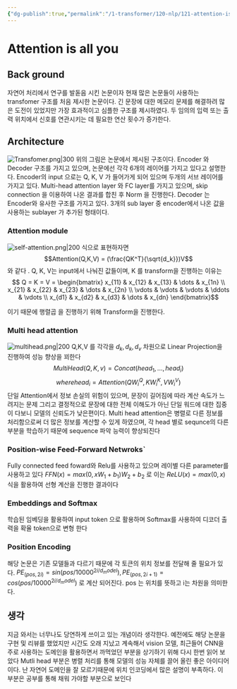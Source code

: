 ```yaml
---
{"dg-publish":true,"permalink":"/1-transformer/120-nlp/121-attention-is-all-you-need/","title":"121. Attention is all you need","tags":["paper","summary"]}
---
```


# Attention is all you 
## Back ground
자연어 처리에서 연구를 발돋음 시킨 논문이자 현재 많은 논문들이 사용하는 transfomer 구조를 처음 제시한 논문이다. 긴 문장에 대한 메모리 문제를 해결하려 많은 도전이 있었지만 가장 효과적이고 심플한 구조를 제시하였다. 
두 임의의 입력 또는 출력 위치에서 신호를 연관시키는 데 필요한 연산 횟수가 증가한다.
## Architecture 

![Transfomer.png|300](/img/user/0.%EC%A7%80%EC%8B%9D%EC%B0%BD%EA%B3%A0/030.%20source/Transfomer.png)
위의 그림은 논문에서 제시된 구조이다.  Encoder 와 Decoder 구조를 가지고 있으며, 논문에선 각각 6개의 레이어를 가지고 있다고 설명한다.  Encoder의 input 으로는 Q, K, V 가 들어가게 되어 있으며 두개의 서브 레이어를 가지고 있다. Multi-head attention layer  와  FC layer를 가지고 있으며, skip connection 을 이용하여 나온 결과를 합친 후 Norm 을 진행한다. 
Decoder 는 Encoder와 유사한 구조를 가지고 있다.  3개의 sub layer 중  encoder에서 나온 값을 사용하는 sublayer 가 추가된 형태이다. 
### Attention module
![self-attention.png|200](/img/user/0.%EC%A7%80%EC%8B%9D%EC%B0%BD%EA%B3%A0/030.%20source/self-attention.png)
식으로 표현하자면 $$Attention(Q,K,V) = (\frac{QK^T}{\sqrt{d_k}})V$$ 와 같다 . Q, K, V는  input에서 나눠진 값들이며,  K 를 transform을 진행하는 이유는 
$$ Q = K = V = \begin{bmatrix}
    x_{11} & x_{12} & x_{13} & \dots  & x_{1n} \\
    x_{21} & x_{22} & x_{23} & \dots  & x_{2n} \\
    \vdots & \vdots & \vdots & \ddots & \vdots \\
    x_{d1} & x_{d2} & x_{d3} & \dots  & x_{dn}
\end{bmatrix}$$ 

이기 때문에 행렬곱 을 진행하기 위해 Transform을 진행한다.  

### Multi head attention 
![multihead.png|200 ](/img/user/0.%EC%A7%80%EC%8B%9D%EC%B0%BD%EA%B3%A0/030.%20source/multihead.png)
Q,K,V 를  각각을  $d_k, d_k, d_v$ 차원으로  Linear Projection을 진행하여 성능 향상을 꾀한다
$$MultiHead(Q,K,v) = Concat(head_1,...,head_i)$$
$$where head_i = Attention(QW^Q_i, KW^K_i, VW^V_i)$$
단일 Attention에서 정보 손실의 위험이 있으며, 문장이 길어짐에 따라 계산 속도가 느려지는 문제 그리고 결정적으로 문장에 대한 전체 이해도가 아닌 단일 워드에 대한 집중이 다보니 모델의 신뢰도가 낮은편이다.
Multi head attention은 병렬로 다른 정보를 처리함으로써 더 많은 정보를 계산할 수 있게 하였으며, 각 head 별로 sequnce의 다른 부분을 학습하기 때문에 sequence 파악 능력이 향상되진다

### Position-wise Feed-Forward Netwroks`
Fully connected feed foward와 Relu를 사용하고 있으며 레이별 다른 parameter를 사용하고 있다 $FFN(x) = max(0, xW_1 + b_1)W_2 + b_2$ 로  이는 $ReLU(x) = max(0,x)$식을 활용하여 선형 계산을 진행한 결과이다

### Embeddings and Softmax
학습된 임베딩을 활용하여 input token 으로 활용하며 Softmax를 사용하여 디코더 출력을 확율 token으로 변형 한다
### Position Encoding
해당 논문은 기존 모델들과 다르기 때문에 각 토큰의 위치 정보를 전달해 줄 필요가 있다. 
$PE_{(pos,2i)} = sin(pos / 10000^{2i/d_model}), PE_{(pos,2i+1)} = cos(pos / 10000^{2i/d_model})$ 로 계산 되어진다. pos 는 위치를 뜻하고 i는 차원을 의미한다.


## 생각
지금 와서는 너무나도 당연하게 쓰이고 있는 개념이라 생각한다. 예전에도 해당 논문을 구현 및 리뷰를 했었지만 시간도 오래 지났고 계속해서 vision 모델, 최근들어 CNN을 주로 사용하는 도메인을 활용하면서 까먹었던 부분을 상기하기 위해 다시 한번 읽어 보았다
Mutli head 부분은 병렬 처리를 통해 모델의 성능 자체를 끌어 올린 좋은 아이디어이다. 난 자연어 도메인을 잘 모르기때문에 위치 인코딩에서 많은 설명이 부족하다. 이 부분은 공부를 통해 채워 가야할 부분으로 보인다

